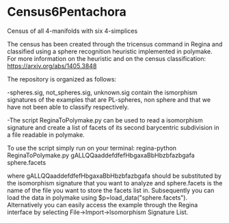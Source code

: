 # Census6Pentachora
Census of all 4-manifolds with six 4-simplices

The census has been created through the tricensus command in Regina and classified using a sphere recognition heuristic implemented in polymake.
For more information on the heuristic and on the census classification: https://arxiv.org/abs/1405.3848

The repository is organized as follows:

-spheres.sig, not_spheres.sig, unknown.sig contain the ismorphism signatures of the examples that are PL-spheres, non sphere and that we have not been able to classify respectively.

-The script ReginaToPolymake.py can be used to read a isomorphism signature and create a list of facets of its second barycentric subdivision in a file readable in polymake.

To use the script simply run on your terminal: regina-python ReginaToPolymake.py gALLQQaaddefdfefHbgaxaBbHbzbfazbgafa sphere.facets

where gALLQQaaddefdfefHbgaxaBbHbzbfazbgafa should be substituted by the isomorphism signature that you want to analyze and sphere.facets is the name of the file you want to store the facets list in. Subsequently you can load the data in polymake using $p=load_data("sphere.facets").
Alternatively you can easily access the example through the Regina interface by selecting File→Import→Isomorphism Signature List. 
